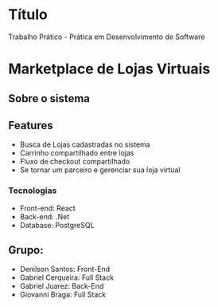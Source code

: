 # Título
Trabalho Prático - Prática em Desenvolvimento de Software

# Marketplace de Lojas Virtuais

## Sobre o sistema

## Features
- Busca de Lojas cadastradas no sistema
- Carrinho compartilhado entre lojas
- Fluxo de checkout compartilhado
- Se tornar um parceiro e gerenciar sua loja virtual

### Tecnologias
- Front-end: React
- Back-end: .Net
- Database: PostgreSQL

## Grupo:
- Denilson Santos: Front-End
- Gabriel Cerqueira: Full Stack
- Gabriel Juarez: Back-End
- Giovanni Braga: Full Stack
